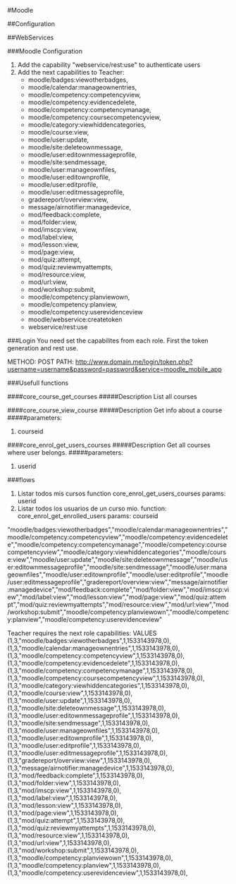 #Moodle

##Configuration

##WebServices

###Moodle Configuration 

1. Add the capability "webservice/rest:use" to authenticate users 
2. Add the next capabilities to Teacher: 
    - moodle/badges:viewotherbadges,
    - moodle/calendar:manageownentries,
    - moodle/competency:competencyview,
    - moodle/competency:evidencedelete,
    - moodle/competency:competencymanage,
    - moodle/competency:coursecompetencyview,
    - moodle/category:viewhiddencategories,
    - moodle/course:view,
    - moodle/user:update,
    - moodle/site:deleteownmessage,
    - moodle/user:editownmessageprofile,
    - moodle/site:sendmessage,
    - moodle/user:manageownfiles,
    - moodle/user:editownprofile,
    - moodle/user:editprofile,
    - moodle/user:editmessageprofile,
    - gradereport/overview:view,
    - message/airnotifier:managedevice,
    - mod/feedback:complete,
    - mod/folder:view,
    - mod/imscp:view,
    - mod/label:view,
    - mod/lesson:view,
    - mod/page:view,
    - mod/quiz:attempt,
    - mod/quiz:reviewmyattempts,
    - mod/resource:view,
    - mod/url:view,
    - mod/workshop:submit,
    - moodle/competency:planviewown,
    - moodle/competency:planview,
    - moodle/competency:userevidenceview
    - moodle/webservice:createtoken
    - webservice/rest:use


###Login
You need set the capabilites from each role. First the token generation and rest use.

METHOD: POST
PATH: http://www.domain.me/login/token.php?username=username&password=password&service=moodle_mobile_app





###Usefull functions

####core_course_get_courses
#####Description
List all courses



####core_course_view_course
#####Description
Get info about a course
#####parameters:
1. courseid

####core_enrol_get_users_courses
#####Description
Get all courses where user belongs.
#####parameters:
1. userid



###flows
1. Listar todos mis cursos
   function   core_enrol_get_users_courses
   params:    userid
2. Listar todos los usuarios de un curso mio.
   function:   core_enrol_get_enrolled_users
   params:     courseid




"moodle/badges:viewotherbadges","moodle/calendar:manageownentries","moodle/competency:competencyview","moodle/competency:evidencedelete","moodle/competency:competencymanage","moodle/competency:coursecompetencyview","moodle/category:viewhiddencategories","moodle/course:view","moodle/user:update","moodle/site:deleteownmessage","moodle/user:editownmessageprofile","moodle/site:sendmessage","moodle/user:manageownfiles","moodle/user:editownprofile","moodle/user:editprofile","moodle/user:editmessageprofile","gradereport/overview:view","message/airnotifier:managedevice","mod/feedback:complete","mod/folder:view","mod/imscp:view","mod/label:view","mod/lesson:view","mod/page:view","mod/quiz:attempt","mod/quiz:reviewmyattempts","mod/resource:view","mod/url:view","mod/workshop:submit","moodle/competency:planviewown","moodle/competency:planview","moodle/competency:userevidenceview"

Teacher requires the next role capabilities:
VALUES
(1,3,"moodle/badges:viewotherbadges",1,1533143978,0),
(1,3,"moodle/calendar:manageownentries",1,1533143978,0),
(1,3,"moodle/competency:competencyview",1,1533143978,0),
(1,3,"moodle/competency:evidencedelete",1,1533143978,0),
(1,3,"moodle/competency:competencymanage",1,1533143978,0),
(1,3,"moodle/competency:coursecompetencyview",1,1533143978,0),
(1,3,"moodle/category:viewhiddencategories",1,1533143978,0),
(1,3,"moodle/course:view",1,1533143978,0),
(1,3,"moodle/user:update",1,1533143978,0),
(1,3,"moodle/site:deleteownmessage",1,1533143978,0),
(1,3,"moodle/user:editownmessageprofile",1,1533143978,0),
(1,3,"moodle/site:sendmessage",1,1533143978,0),
(1,3,"moodle/user:manageownfiles",1,1533143978,0),
(1,3,"moodle/user:editownprofile",1,1533143978,0),
(1,3,"moodle/user:editprofile",1,1533143978,0),
(1,3,"moodle/user:editmessageprofile",1,1533143978,0),
(1,3,"gradereport/overview:view",1,1533143978,0),
(1,3,"message/airnotifier:managedevice",1,1533143978,0),
(1,3,"mod/feedback:complete",1,1533143978,0),
(1,3,"mod/folder:view",1,1533143978,0),
(1,3,"mod/imscp:view",1,1533143978,0),
(1,3,"mod/label:view",1,1533143978,0),
(1,3,"mod/lesson:view",1,1533143978,0),
(1,3,"mod/page:view",1,1533143978,0),
(1,3,"mod/quiz:attempt",1,1533143978,0),
(1,3,"mod/quiz:reviewmyattempts",1,1533143978,0),
(1,3,"mod/resource:view",1,1533143978,0),
(1,3,"mod/url:view",1,1533143978,0),
(1,3,"mod/workshop:submit",1,1533143978,0),
(1,3,"moodle/competency:planviewown",1,1533143978,0),
(1,3,"moodle/competency:planview",1,1533143978,0),
(1,3,"moodle/competency:userevidenceview",1,1533143978,0),

